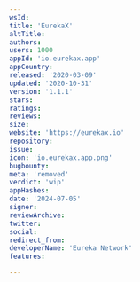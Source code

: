 ```yaml
---
wsId: 
title: 'EurekaX'
altTitle: 
authors: 
users: 1000
appId: 'io.eurekax.app'
appCountry: 
released: '2020-03-09'
updated: '2020-10-31'
version: '1.1.1'
stars: 
ratings: 
reviews: 
size: 
website: 'https://eurekax.io'
repository: 
issue: 
icon: 'io.eurekax.app.png'
bugbounty: 
meta: 'removed'
verdict: 'wip'
appHashes: 
date: '2024-07-05'
signer: 
reviewArchive: 
twitter: 
social: 
redirect_from: 
developerName: 'Eureka Network'
features: 

---
```


